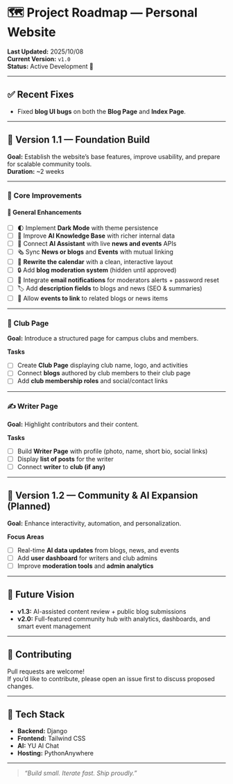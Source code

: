 # 🗺️ Project Roadmap — Personal Website

**Last Updated:** 2025/10/08  
**Current Version:** `v1.0`  
**Status:** Active Development 🚧  

---

## ✅ Recent Fixes
- Fixed **blog UI bugs** on both the **Blog Page** and **Index Page**.

---

## 🎯 Version 1.1 — Foundation Build
**Goal:** Establish the website’s base features, improve usability, and prepare for scalable community tools.  
**Duration:** ~2 weeks  

---

### 🧩 Core Improvements

#### 🧠 General Enhancements
- [ ] 🌓 Implement **Dark Mode** with theme persistence  
- [ ] 🧩 Improve **AI Knowledge Base** with richer internal data  
- [ ] 🔗 Connect **AI Assistant** with live **news and events** APIs  
- [ ] 🗞️ Sync **News or blogs** and **Events** with mutual linking  
- [ ] 📅 **Rewrite the calendar** with a clean, interactive layout  
- [ ] 🔒 Add **blog moderation system** (hidden until approved)  
- [ ] 📧 Integrate **email notifications** for moderators alerts + password reset  
- [ ] 🏷️ Add **description fields** to blogs and news (SEO & summaries)  
- [ ] 🔗 Allow **events to link** to related blogs or news items  

---

### 🏫 Club Page
**Goal:** Introduce a structured page for campus clubs and members.

**Tasks**
- [ ] Create **Club Page** displaying club name, logo, and activities  
- [ ] Connect **blogs** authored by club members to their club page  
- [ ] Add **club membership roles** and social/contact links  

---

### ✍️ Writer Page
**Goal:** Highlight contributors and their content.

**Tasks**
- [ ] Build **Writer Page** with profile (photo, name, short bio, social links)  
- [ ] Display **list of posts** for the writer  
- [ ] Connect **writer** to **club (if any)**  

---

## 🔮 Version 1.2 — Community & AI Expansion (Planned)
**Goal:** Enhance interactivity, automation, and personalization.  

**Focus Areas**
- [ ] Real-time **AI data updates** from blogs, news, and events  
- [ ] Add **user dashboard** for writers and club admins  
- [ ] Improve **moderation tools** and **admin analytics**  

---

## 🧭 Future Vision
- **v1.3:** AI-assisted content review + public blog submissions  
- **v2.0:** Full-featured community hub with analytics, dashboards, and smart event management  

---

## 🤝 Contributing
Pull requests are welcome!  
If you’d like to contribute, please open an issue first to discuss proposed changes.

---

## 🧰 Tech Stack
- **Backend:** Django  
- **Frontend:** Tailwind CSS  
- **AI:** YU AI Chat  
- **Hosting:** PythonAnywhere  

---

> _“Build small. Iterate fast. Ship proudly.”_
